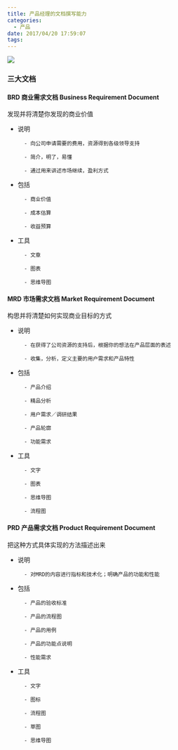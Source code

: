 ```yaml
---
title: 产品经理的文档撰写能力
categories:
  - 产品
date: 2017/04/20 17:59:07
tags:
---
```


![](http://pics.naaln.com/blog/2019-01-14-032136.jpg-basicBlog)

### 三大文档

#### BRD 商业需求文档 Business Requirement Document

发现并将清楚你发现的商业价值

- 说明

		- 向公司申请需要的费用，资源得到各级领导支持

		- 简介，明了，易懂

		- 通过用来讲述市场继续，盈利方式

- 包括

		- 商业价值

		- 成本估算

		- 收益预算

- 工具

		- 文章

		- 图表

		- 思维导图

#### MRD 市场需求文档 Market Requirement Document

构思并将清楚如何实现商业目标的方式

- 说明

		- 在获得了公司资源的支持后，根据你的想法在产品层面的表述

		- 收集，分析，定义主要的用户需求和产品特性

- 包括

		- 产品介绍

		- 精品分析

		- 用户需求／调研结果

		- 产品轮廓

		- 功能需求

- 工具

		- 文字

		- 图表

		- 思维导图

		- 流程图

#### PRD 产品需求文档 Product Requirement Document

把这种方式具体实现的方法描述出来

- 说明

		- 对MRD的内容进行指标和技术化；明确产品的功能和性能

- 包括

		- 产品的验收标准

		- 产品的流程图

		- 产品的用例

		- 产品的功能点说明

		- 性能需求

- 工具

		- 文字

		- 图标

		- 流程图

		- 草图

		- 思维导图
